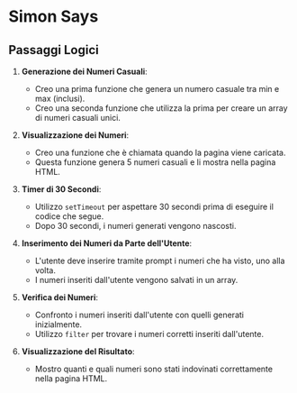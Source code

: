 # Simon Says

## Passaggi Logici

1. **Generazione dei Numeri Casuali**:
    - Creo una prima funzione che genera un numero casuale tra min e max (inclusi).
    - Creo una seconda funzione che utilizza la prima per creare un array di numeri casuali unici.

2. **Visualizzazione dei Numeri**:
    - Creo una funzione che è chiamata quando la pagina viene caricata.
    - Questa funzione genera 5 numeri casuali e li mostra nella pagina HTML.

3. **Timer di 30 Secondi**:
    - Utilizzo `setTimeout` per aspettare 30 secondi prima di eseguire il codice che segue.
    - Dopo 30 secondi, i numeri generati vengono nascosti.

4. **Inserimento dei Numeri da Parte dell'Utente**:
    - L'utente deve inserire tramite prompt i numeri che ha visto, uno alla volta.
    - I numeri inseriti dall'utente vengono salvati in un array.

5. **Verifica dei Numeri**:
    - Confronto i numeri inseriti dall'utente con quelli generati inizialmente.
    - Utilizzo `filter` per trovare i numeri corretti inseriti dall'utente.

6. **Visualizzazione del Risultato**:
    - Mostro quanti e quali numeri sono stati indovinati correttamente nella pagina HTML.

